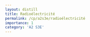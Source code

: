 ```yaml
---
layout: distill
title: Radioélectricité
permalink: /cp/a2s3e/radioélectricité
importance: 1
category: 'A2 S3E'
---
```


